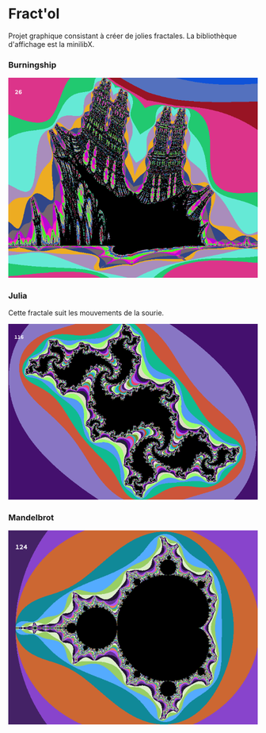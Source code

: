 # Fract'ol

Projet graphique consistant à créer de jolies fractales. La bibliothèque d'affichage est la minilibX.

### Burningship

![alt tag](/screenshots/burningship.png)

### Julia

Cette fractale suit les mouvements de la sourie.

![alt tag](/screenshots/julia.png)

### Mandelbrot

![alt tag](/screenshots/mandelbrot.png)

